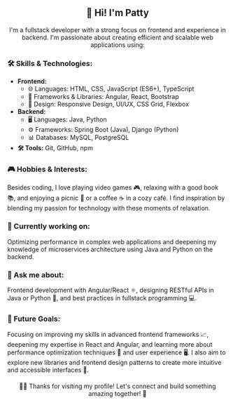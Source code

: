 <!DOCTYPE html>
<html lang="en">
<head>
    <meta charset="UTF-8">
    <meta name="viewport" content="width=device-width, initial-scale=1.0">
</head>
<body>
    <h2 style="text-align: center;">👋 Hi! I'm Patty</h2>
    <p style="text-align: center;">I'm a fullstack developer with a strong focus on frontend and experience in backend. I'm passionate about creating efficient and scalable web applications using:</p>

<h3>🛠️ Skills & Technologies:</h3>
    <ul>
        <li><strong>Frontend:</strong>
            <ul>
                <li>🌐 Languages: HTML, CSS, JavaScript (ES6+), TypeScript</li>
                <li>🔧 Frameworks & Libraries: Angular, React, Bootstrap</li>
                <li>🎨 Design: Responsive Design, UI/UX, CSS Grid, Flexbox</li>
            </ul>
        </li>
        <li><strong>Backend:</strong>
            <ul>
                <li>🖥️ Languages: Java, Python</li>
                <li>⚙️ Frameworks: Spring Boot (Java), Django (Python)</li>
                <li>📊 Databases: MySQL, PostgreSQL</li>
            </ul>
        </li>
        <li><strong>🛠️ Tools:</strong> Git, GitHub, npm</li>
    </ul>

 <h3>🎮 Hobbies & Interests:</h3>
    <p>Besides coding, I love playing video games 🎮, relaxing with a good book 📚, and enjoying a picnic 🧺 or a coffee ☕ in a cozy café. I find inspiration by blending my passion for technology with these moments of relaxation.</p>

 <h3>🚀 Currently working on:</h3>
    <p>Optimizing performance in complex web applications and deepening my knowledge of microservices architecture using Java and Python on the backend.</p>

<h3>💬 Ask me about:</h3>
    <p>Frontend development with Angular/React ⚛️, designing RESTful APIs in Java or Python 🐍, and best practices in fullstack programming 💻.</p>

 <h3>🎯 Future Goals:</h3>
    <p>Focusing on improving my skills in advanced frontend frameworks 📈, deepening my expertise in React and Angular, and learning more about performance optimization techniques 🚀 and user experience 🖥️. I also aim to explore new libraries and frontend design patterns to create more intuitive and accessible interfaces 🎨.</p>

<footer style="text-align: center; margin-top: 20px;">
        <p>👩‍💻 Thanks for visiting my profile! Let's connect and build something amazing together! 🌟</p>
    </footer>
</body>
</html>
